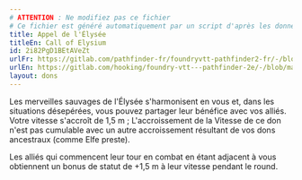 ```yaml
---
# ATTENTION : Ne modifiez pas ce fichier
# Ce fichier est généré automatiquement par un script d'après les données du module Foundry VTT officiel et de sa traduction
title: Appel de l'Élysée
titleEn: Call of Elysium
id: 2i82PgD1BEtAVeZt
urlFr: https://gitlab.com/pathfinder-fr/foundryvtt-pathfinder2-fr/-/blob/master/data/feats/2i82PgD1BEtAVeZt.htm
urlEn: https://gitlab.com/hooking/foundry-vtt---pathfinder-2e/-/blob/master/packs/data/feats.db/call-of-elysium.json
layout: dons
---
```

Les merveilles sauvages de l'Élysée s'harmonisent en vous et, dans les situations désepérées, vous pouvez partager leur bénéfice avec vos alliés. Votre vitesse s'accroît de 1,5 m ; L'accroissement de la Vitesse de ce don n'est pas cumulable avec un autre accroissement résultant de vos dons ancestraux (comme Elfe preste).

Les alliés qui commencent leur tour en combat en étant adjacent à vous obtiennent un bonus de statut de +1,5 m à leur vitesse pendant le round.
